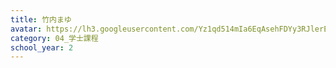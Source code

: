 ```yaml
---
title: 竹内まゆ
avatar: https://lh3.googleusercontent.com/Yz1qd514mIa6EqAsehFDYy3RJlerEp79Jmknkx864rjF3tlgRKXlnPj4ddnawETVeE9zLCrKr_jQnDWESb25NXXBtCKmQyM-K7k7IuCnigyMa013UBsFyRNNAm-RpOXivW0er0P3RLQ7vRlo4hTNcTbv3QMOS3dhLCMaTUISthGqOGoS7NwQlPe8t8sSdXp8pnhkqrbQ2EBbUmtKQb1Uevzo9jHnfpI1Cw_2HXztKK0tGlozfN55JRr7TyJGOWkcamFnUvp7mEhHlqFMWhzwAxHvD3bZrKLtYOzSJovV_-h0S2hV7AQiMXvCPO4gM6nv70k1xztKv8PxGFifpr3CDcS3ACa-o63kd3R8kPbTFBuE7_qQLjxpL04ze00h0J0PhHvevB_qvzIpTBSQO94DzfcmUKT-iUbka-iirez6D5SkygF5DT6zy-4y-l8qKeHu9DmTOyUUkD4IQ4Mik6eipPjP9HyNrKdHyPCN_KO8yFObIlGushxphjRB1bEzUe4F-eFtudNZZyK_jevjWeEXoyVdLMxnaHlOn4qTVEl09UejPAcpDHNEartfjBOKCJafuPBzhYxY-KbtAP5wqoQkATlntQK89ORGUi5L0XvrU0dWf9ihG7ocUg=s300
category: 04_学士課程
school_year: 2
---
```

